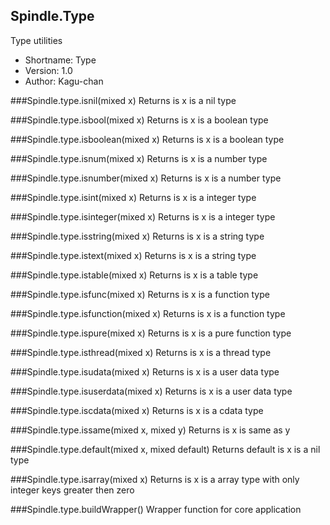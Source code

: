 Spindle.Type
------------
Type utilities

* Shortname: Type
* Version: 1.0
* Author: Kagu-chan

###Spindle.type.isnil(mixed x)
Returns is x is a nil type

###Spindle.type.isbool(mixed x)
Returns is x is a boolean type

###Spindle.type.isboolean(mixed x)
Returns is x is a boolean type

###Spindle.type.isnum(mixed x)
Returns is x is a number type

###Spindle.type.isnumber(mixed x)
Returns is x is a number type

###Spindle.type.isint(mixed x)
Returns is x is a integer type

###Spindle.type.isinteger(mixed x)
Returns is x is a integer type

###Spindle.type.isstring(mixed x)
Returns is x is a string type

###Spindle.type.istext(mixed x)
Returns is x is a string type

###Spindle.type.istable(mixed x)
Returns is x is a table type

###Spindle.type.isfunc(mixed x)
Returns is x is a function type

###Spindle.type.isfunction(mixed x)
Returns is x is a function type

###Spindle.type.ispure(mixed x)
Returns is x is a pure function type

###Spindle.type.isthread(mixed x)
Returns is x is a thread type

###Spindle.type.isudata(mixed x)
Returns is x is a user data type

###Spindle.type.isuserdata(mixed x)
Returns is x is a user data type

###Spindle.type.iscdata(mixed x)
Returns is x is a cdata type

###Spindle.type.issame(mixed x, mixed y)
Returns is x is same as y

###Spindle.type.default(mixed x, mixed default)
Returns default is x is a nil type

###Spindle.type.isarray(mixed x)
Returns is x is a array type with only integer keys greater then zero

###Spindle.type.buildWrapper()
Wrapper function for core application
